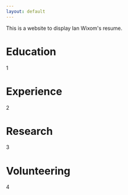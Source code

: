 ```yaml
---
layout: default
---
```


This is a website to display Ian Wixom's resume.

# Education

1

# Experience

2

# Research

3

# Volunteering

4
